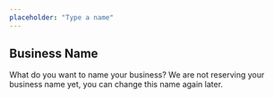 ```yaml
---
placeholder: "Type a name"
---
```


## Business Name

What do you want to name your business? We are not reserving your business name yet, you can change this name again later.
